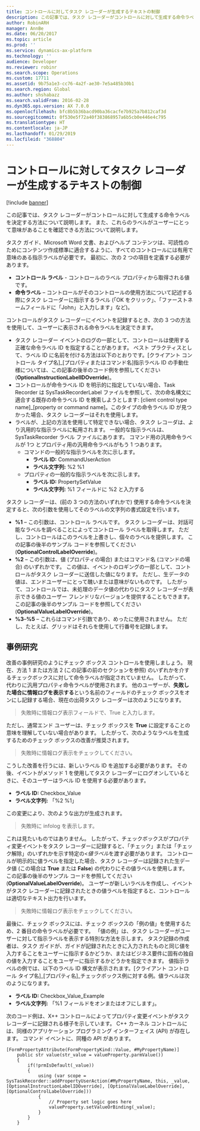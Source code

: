 ```yaml
---
title: コントロールに対してタスク レコーダーが生成するテキストの制御
description: この記事では、タスク レコーダーがコントロールに対して生成する命令ラベルを決定する方法について説明します。 また、これらのラベルがユーザーにとって意味があることを確認できる方法について説明します。
author: RobinARH
manager: AnnBe
ms.date: 06/20/2017
ms.topic: article
ms.prod: ''
ms.service: dynamics-ax-platform
ms.technology: ''
audience: Developer
ms.reviewer: robinr
ms.search.scope: Operations
ms.custom: 17711
ms.assetid: 9b75a1e3-cc76-4a2f-ae30-7e5a485b30b1
ms.search.region: Global
ms.author: shshabazz
ms.search.validFrom: 2016-02-28
ms.dyn365.ops.version: AX 7.0.0
ms.openlocfilehash: bfc8b5b36bacd90ba36cacfe7b925a7b812caf3d
ms.sourcegitcommit: 0f530e5f72a40f383868957a6b5cb0e446e4c795
ms.translationtype: HT
ms.contentlocale: ja-JP
ms.lasthandoff: 01/29/2019
ms.locfileid: "368804"
---
```

# <a name="control-the-text-that-task-recorder-generates-for-a-control"></a>コントロールに対してタスク レコーダーが生成するテキストの制御

[!include [banner](../includes/banner.md)]

この記事では、タスク レコーダーがコントロールに対して生成する命令ラベルを決定する方法について説明します。 また、これらのラベルがユーザーにとって意味があることを確認できる方法について説明します。

タスク ガイド、Microsoft Word 文書、およびヘルプ コンテンツは、可読性のためにコンテンツ作成標準に適合するように、すべてのコントロールには有用で意味のある指示ラベルが必要です。 最初に、次の 2 つの項目を定義する必要があります。

-   **コントロール ラベル** - コントロールのラベル プロパティから取得される値です。
-   **命令ラベル** – コントロールがそのコントロールの使用方法について記述する際にタスク レコーダーに指示するラベル (「OK をクリック」、「ファーストネームフィールドに「John」と入力します」など)。

コントロールがタスク レコーダーにイベントを記録するとき、次の 3 つの方法を使用して、ユーザーに表示される命令ラベルを決定できます。

-   タスク レコーダー イベントのログの一部として、コントロールは使用する正確な命令ラベル ID を指定することがあります。 ベスト プラクティスとして、ラベル ID に名前を付ける方法は以下のとおりです。\[クライアント コントロール タイプ名\]\_\[プロパティまたはコマンド名\]指示ラベル ID の手動仕様については、この記事の後半のコード例を参照してください (**OptionalInstructionLabelIDOverride**)。
-   コントロールが命令ラベル ID を明示的に指定していない場合、Task Recorder は SysTaskRecorderLabel ファイルを参照して、次の命名構文に適合する既存の命令ラベル ID を検索しようとします: \[client control type name\]\_\[property or command name\]。このタイプの命令ラベル ID が見つかった場合、タスク レコーダーはそれを使用します。
-   ラベルが、上記の方法を使用して特定できない場合、タスク レコーダは、より汎用的な指示ラベルに転用されます。 一般的な指示ラベルは、SysTaskRecorder ラベル ファイルにあります。 コマンド用の汎用命令ラベルが 1つ とプロパティ用の汎用命令ラベルがもう 1 つあります。
    -   コマンドの一般的な指示ラベルを次に示します。
        -   **ラベル ID:** CommandUserAction
        -   **ラベル文字列:** %2 %1
    -   プロパティの一般的な指示ラベルを次に示します。
        -   **ラベル ID:** PropertySetValue
        -   **ラベル文字列:** %1 フィールドに %2 と入力する

タスク レコーダーは、(前の 3 つの方法のいずれかで) 使用する命令ラベルを決定すると、次の引数を使用してそのラベルの文字列の書式設定を行います。

-   **%1** – この引数は、コントロール ラベルです。 タスク レコーダーは、対話可能なラベルを調べることによってコントロール ラベルを取得します。 ただし、コントロールはこのラベルを上書きし、個々のラベルを提供します。 この記事の後半のサンプル コードを参照してください (**OptionalControlLabelOverride**)。
-   **%2** – この引数は、値 (プロパティの場合) またはコマンド名 (コマンドの場合) のいずれかです。 この値は、イベントのロギングの一部として、コントロールがタスク レコーダーに送信した値になります。 ただし、生データの値は、エンドユーザーにとって醜いまたは意味がないものです。 したがって、コントロールでは、未処理のデータ値の代わりにタスク レコーダーが表示できる値のユーザー フレンドリなバージョンを提供することもできます。 この記事の後半のサンプル コードを参照してください (**OptionalValueLabelOverride**)。
-   **%3**–**%5** – これらはコマンド引数であり、めったに使用されません。 ただし、たとえば、グリッドはそれらを使用して行番号を記録します。

## <a name="case-study"></a>事例研究
改善の事例研究のようにチェック ボックス コントロールを使用しましょう。 現在、方法 1 または方法 2 (この記事の前のセクションを参照) のいずれかを介するチェックボックスに対して命令ラベルが指定されていません。 したがって、代わりに汎用プロパティ命令ラベルが使用されます。 他のユーザーが、**失敗した場合に情報ログを表示する**という名前のフィールドのチェック ボックスをオンにし記録する場合、現在の出荷タスク レコーダーは次のようになります。

> 失敗時に情報ログ表示フィールドで、True と入力します。

ただし、通常エンド ユーザーは、チェック ボックスを **True** に設定することの意味を理解していない場合があります。 したがって、次のようなラベルを生成するためのチェック ボックスの改善が推奨されます。

> 失敗時に情報ログ表示をチェックしてください。

こうした改善を行うには、新しいラベル ID を追加する必要があります。 その後、イベントがメソッド 1 を使用してタスク レコーダーにログオンしているときに、そのユーザーはラベル ID を使用する必要があります。

-   **ラベル ID:** Checkbox\_Value
-   **ラベル文字列:** 「%2 %1」

この変更により、次のような出力が生成されます。

> 失敗時に infolog を表示します。

これは見たいものではありません。 したがって、チェックボックスがプロパティ変更イベントをタスク レコーダーに記録すると、「チェック」または「チェック解除」のいずれかを示す特定の<*値ラベル*を渡す必要があります。 コントロールが明示的に値ラベルを指定した場合、タスク レコーダーは記録された生データ値 (この場合は **True** または **False**) の代わりにその値ラベルを使用します。 この記事の後半のサンプル コードを参照してください (**OptionalValueLabelOverride**)。 ユーザーが新しいラベルを作成し、イベントがタスク レコーダーに記録されたときの値ラベルを指定すると、コントロールは適切なテキスト出力を行います。

> 失敗時に情報ログ表示をチェックしてください。

最後に、チェック ボックスには、チェック ボックスの「例の値」を使用するため、2 番目の命令ラベルが必要です。 「値の例」は、タスク レコーダーがユーザーに対して指示ラベルを表示する特別な方法を示します。 タスク記録の作成者は、タスク ガイドが、ガイドが記録されたときに入力されたものと同じ値を入力することをユーザーに指示するかどうか、またはビジネス要件に固有の独自の値を入力することをユーザーに指示するかどうかを指定できます。 値指示ラベルの例では、以下のラベル ID 構文が表示されます。\[クライアント コントロール タイプ名\]\_\[プロパティ名\]\_チェックボックス例に対する例。値ラベルは次のようになります。

-   **ラベル ID:** Checkbox\_Value\_Example
-   **ラベル文字列:** 「%1 フィールドをオンまたはオフにします」。

次のコード例は、X++ コントロールによってプロパティ変更イベントがタスク レコーダーに記録される様子を示しています。 C++ カーネル コントロールには、同様のアプリケーション プログラミング インターフェイス (API) が存在します。 コマンド イベントに、同種の API があります。

    [FormPropertyAttribute(FormPropertyKind::Value, #MyPropertyName)]
        public str value(str_value = valueProperty.parmValue())
        {
            if(!prmIsDefault(_value))
            {
                using (var scope = SysTaskRecorder::addPropertyUserAction(#MyPropertyName, this, _value, [OptionalInstructionLabelIDOverride], [OptionalValueLabelOverride], [OptionalControlLabelOverride]))
                {
                    // Property set logic goes here
                    valueProperty.setValueOrBinding(_value);
                }
            }
        }



